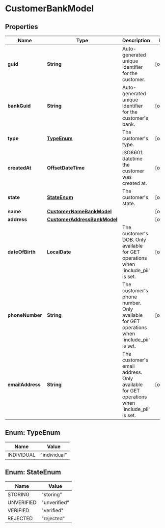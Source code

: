 

# CustomerBankModel


## Properties

| Name | Type | Description | Notes |
|------------ | ------------- | ------------- | -------------|
|**guid** | **String** | Auto-generated unique identifier for the customer. |  [optional] |
|**bankGuid** | **String** | Auto-generated unique identifier for the customer&#39;s bank. |  [optional] |
|**type** | [**TypeEnum**](#TypeEnum) | The customer&#39;s type. |  [optional] |
|**createdAt** | **OffsetDateTime** | ISO8601 datetime the customer was created at. |  [optional] |
|**state** | [**StateEnum**](#StateEnum) | The customer&#39;s state. |  [optional] |
|**name** | [**CustomerNameBankModel**](CustomerNameBankModel.md) |  |  [optional] |
|**address** | [**CustomerAddressBankModel**](CustomerAddressBankModel.md) |  |  [optional] |
|**dateOfBirth** | **LocalDate** | The customer&#39;s DOB. Only available for GET operations when &#39;include_pii&#39; is set. |  [optional] |
|**phoneNumber** | **String** | The customer&#39;s phone number. Only available for GET operations when &#39;include_pii&#39; is set. |  [optional] |
|**emailAddress** | **String** | The customer&#39;s email address. Only available for GET operations when &#39;include_pii&#39; is set. |  [optional] |



## Enum: TypeEnum

| Name | Value |
|---- | -----|
| INDIVIDUAL | &quot;individual&quot; |



## Enum: StateEnum

| Name | Value |
|---- | -----|
| STORING | &quot;storing&quot; |
| UNVERIFIED | &quot;unverified&quot; |
| VERIFIED | &quot;verified&quot; |
| REJECTED | &quot;rejected&quot; |



